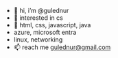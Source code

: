 - 👋 hi, i’m @gulednur
- 👀 interested in cs
- 🌱 html, css, javascript, java
- azure, microsoft entra
- linux, networking 
- 📫 reach me gulednur@gmail.com

<!---
gulednur/gulednur is a ✨ special ✨ repository because its `README.md` (this file) appears on your GitHub profile.
You can click the Preview link to take a look at your changes.
--->
